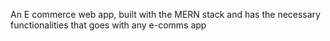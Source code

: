 An E commerce web app, built with the MERN stack and has the necessary functionalities that goes with any e-comms app
